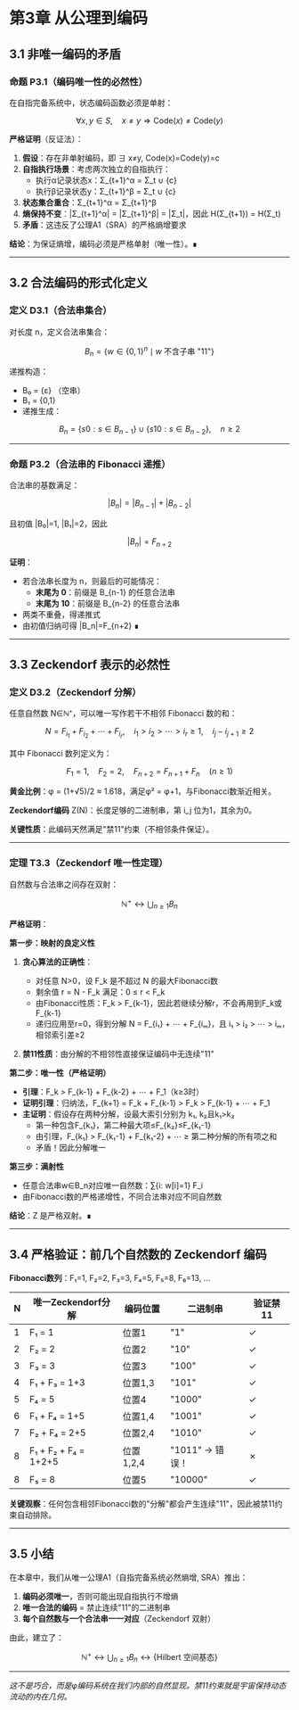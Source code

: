 # 第3章 从公理到编码

## 3.1 非唯一编码的矛盾

### 命题 P3.1（编码唯一性的必然性）
在自指完备系统中，状态编码函数必须是单射：

```math
\forall x,y \in S, \quad x \neq y \Rightarrow \mathrm{Code}(x) \neq \mathrm{Code}(y)
```

**严格证明**（反证法）：
1. **假设**：存在非单射编码，即 ∃ x≠y, Code(x)=Code(y)=c
2. **自指执行场景**：考虑两次独立的自指执行：
   - 执行α记录状态x：Σ_{t+1}^α = Σ_t ∪ {c}  
   - 执行β记录状态y：Σ_{t+1}^β = Σ_t ∪ {c}
3. **状态集合重合**：Σ_{t+1}^α = Σ_{t+1}^β
4. **熵保持不变**：|Σ_{t+1}^α| = |Σ_{t+1}^β| = |Σ_t|，因此 H(Σ_{t+1}) = H(Σ_t)
5. **矛盾**：这违反了公理A1（SRA）的严格熵增要求

**结论**：为保证熵增，编码必须是严格单射（唯一性）。∎

---

## 3.2 合法编码的形式化定义

### 定义 D3.1（合法串集合）
对长度 n，定义合法串集合：

```math
B_n = \{w\in \{0,1\}^n \mid w \text{ 不含子串 "11"}\}
```

递推构造：
- B₀ = {ε} （空串）
- B₁ = {0,1}
- 递推生成：

```math
B_n = \{s0: s\in B_{n-1}\} \cup \{s10: s\in B_{n-2}\}, \quad n\ge 2
```

---

### 命题 P3.2（合法串的 Fibonacci 递推）
合法串的基数满足：

```math
|B_n| = |B_{n-1}| + |B_{n-2}|
```

且初值 |B₀|=1, |B₁|=2，因此

```math
|B_n| = F_{n+2}
```

**证明**：
- 若合法串长度为 n，则最后的可能情况：
  - **末尾为 0**：前缀是 B_{n-1} 的任意合法串
  - **末尾为 10**：前缀是 B_{n-2} 的任意合法串
- 两类不重叠，得递推式
- 由初值归纳可得 |B_n|=F_{n+2} ∎

---

## 3.3 Zeckendorf 表示的必然性

### 定义 D3.2（Zeckendorf 分解）
任意自然数 N∈ℕ⁺，可以唯一写作若干不相邻 Fibonacci 数的和：

```math
N = F_{i_1} + F_{i_2} + \cdots + F_{i_r}, \quad i_1 > i_2 > \cdots > i_r \geq 1, \quad i_j - i_{j+1} \geq 2
```

其中 Fibonacci 数列定义为：
```math
F_1 = 1, \quad F_2 = 2, \quad F_{n+2} = F_{n+1} + F_n \quad (n \geq 1)
```

**黄金比例**：φ = (1+√5)/2 ≈ 1.618，满足φ² = φ+1，与Fibonacci数渐近相关。

**Zeckendorf编码** Z(N)：长度足够的二进制串，第 i_j 位为1，其余为0。

**关键性质**：此编码天然满足"禁11"约束（不相邻条件保证）。

---

### 定理 T3.3（Zeckendorf 唯一性定理）
自然数与合法串之间存在双射：

```math
\mathbb{N}^+ \longleftrightarrow \bigcup_{n\ge 1} B_n
```

**严格证明**：

**第一步：映射的良定义性**
1. **贪心算法的正确性**：
   - 对任意 N>0，设 F_k 是不超过 N 的最大Fibonacci数
   - 剩余值 r = N - F_k 满足：0 ≤ r < F_k
   - 由Fibonacci性质：F_k > F_{k-1}，因此若继续分解r，不会再用到F_k或F_{k-1}
   - 递归应用至r=0，得到分解 N = F_{i₁} + ⋯ + F_{iₘ}，且 i₁ > i₂ > ⋯ > iₘ，相邻索引差≥2

2. **禁11性质**：由分解的不相邻性直接保证编码中无连续"11"

**第二步：唯一性（严格证明）**
- **引理**：F_k > F_{k-1} + F_{k-2} + ⋯ + F_1（k≥3时）
- **证明引理**：归纳法，F_{k+1} = F_k + F_{k-1} > F_k > F_{k-1} + ⋯ + F_1
- **主证明**：假设存在两种分解，设最大索引分别为 k₁, k₂且k₁>k₂
  - 第一种包含F_{k₁}，第二种最大项≤F_{k₂}≤F_{k₁-1}
  - 由引理，F_{k₁} > F_{k₁-1} + F_{k₁-2} + ⋯ ≥ 第二种分解的所有项之和
  - 矛盾！因此分解唯一

**第三步：满射性**
- 任意合法串w∈B_n对应唯一自然数：∑{i: w[i]=1} F_i
- 由Fibonacci数的严格递增性，不同合法串对应不同自然数

**结论**：Z 是严格双射。∎

---

## 3.4 严格验证：前几个自然数的 Zeckendorf 编码

**Fibonacci数列**：F₁=1, F₂=2, F₃=3, F₄=5, F₅=8, F₆=13, ...

| N | 唯一Zeckendorf分解 | 编码位置 | 二进制串 | 验证禁11 |
|---|-------------------|----------|----------|----------|
| 1 | F₁ = 1 | 位置1 | "1" | ✓ |
| 2 | F₂ = 2 | 位置2 | "10" | ✓ |
| 3 | F₃ = 3 | 位置3 | "100" | ✓ |
| 4 | F₁ + F₃ = 1+3 | 位置1,3 | "101" | ✓ |
| 5 | F₄ = 5 | 位置4 | "1000" | ✓ |
| 6 | F₁ + F₄ = 1+5 | 位置1,4 | "1001" | ✓ |
| 7 | F₂ + F₄ = 2+5 | 位置2,4 | "1010" | ✓ |
| 8 | F₁ + F₂ + F₄ = 1+2+5 | 位置1,2,4 | "1011" → 错误！ | ✗ |
| 8 | F₅ = 8 | 位置5 | "10000" | ✓ |

**关键观察**：任何包含相邻Fibonacci数的"分解"都会产生连续"11"，因此被禁11约束自动排除。

---

## 3.5 小结

在本章中，我们从唯一公理A1（自指完备系统必然熵增, SRA）推出：

1. **编码必须唯一**，否则可能出现自指执行不增熵
2. **唯一合法的编码** = 禁止连续"11"的二进制串
3. **每个自然数与一个合法串一一对应**（Zeckendorf 双射）

由此，建立了：

```math
\mathbb{N}^+ \longleftrightarrow \bigcup_{n\ge 1} B_n \longleftrightarrow \{\text{Hilbert 空间基态}\}
```

---

*这不是巧合，而是φ编码系统在我们内部的自然显现。禁11约束就是宇宙保持动态流动的内在几何。*